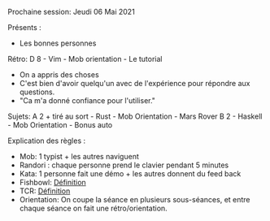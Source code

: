 Prochaine session: Jeudi 06 Mai 2021

Présents :
- Les bonnes personnes


Rétro: D 8 - Vim - Mob orientation - Le tutorial
* On a appris des choses
* C'est bien d'avoir quelqu'un avec de l'expérience pour répondre aux questions.
* "Ca m'a donné confiance pour l'utiliser."

Sujets:
A 2 + tiré au sort - Rust    - Mob Orientation - Mars Rover
B 2 - Haskell - Mob Orientation - Bonus auto

Explication des règles :
* Mob: 1 typist + les autres naviguent
* Randori : chaque personne prend le clavier pendant 5 minutes
* Kata: 1 personne fait une démo + les autres donnent du feed back
* Fishbowl: [Définition](https://en.wikipedia.org/wiki/Fishbowl_(conversation))
* TCR: [Définition](https://medium.com/@kentbeck_7670/test-commit-revert-870bbd756864)
* Orientation: On coupe la séance en plusieurs sous-séances, et entre chaque
  séance on fait une rétro/orientation.
